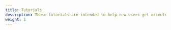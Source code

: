 ```yaml
---
title: Tutorials
description: These tutorials are intended to help new users get oriented with our software system.
weight: 1
---
```

